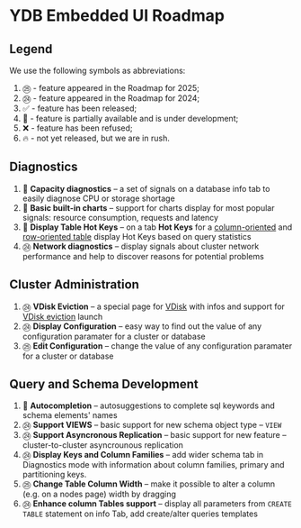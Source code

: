 # YDB Embedded UI Roadmap
## Legend
We use the following symbols as abbreviations:

1. ㉕ - feature appeared in the Roadmap for 2025;
1. ㉔ - feature appeared in the Roadmap for 2024;
1. ✅ - feature has been released;
1. 🚧 - feature is partially available and is under development;
1. ❌ - feature has been refused;
1. 🔥 - not yet released, but we are in rush.

## Diagnostics

1. 🚧 **Capacity diagnostics** – a set of signals on a database info tab to easily diagnose CPU or storage shortage
1. 🚧 **Basic built-in charts** – support for charts display for most popular signals: resource consumption, requests and latency
1. 🚧 **Display Table Hot Keys** – on a tab **Hot Keys** for a [column-oriented](https://ydb.tech/docs/en/concepts/datamodel/table#olap-data-types) and [row-oriented table](https://ydb.tech/docs/en/concepts/datamodel/table#row-orineted_table) display Hot Keys based on query statistics
1. ㉔ **Network diagnostics** – display signals about cluster network performance and help to discover reasons for potential problems


## Cluster Administration

1. ㉔ **VDisk Eviction** – a special page for [VDisk](https://ydb.tech/docs/en/concepts/cluster/distributed_storage) with infos and support for [VDisk eviction](https://ydb.tech/docs/en/maintenance/manual/moving_vdisks) launch
1. ㉔ **Display Configuration** – easy way to find out the value of any configuration paramater for a cluster or database
1. ㉕ **Edit Configuration** – change the value of any configuration paramater for a cluster or database

## Query and Schema Development

1. 🚧 **Autocompletion** – autosuggestions to complete sql keywords and schema elements' names
1. ㉔ **Support VIEWS** – basic support for new schema object type – `VIEW`
1. ㉔ **Support Asyncronous Replication** – basic support for new feature – cluster-to-cluster asyncrounous replication 
1. ㉔ **Display Keys and Column Families** – add wider schema tab in Diagnostics mode with information about column families, primary and partitioning keys.
1. ㉕ **Change Table Column Width** – make it possible to alter a column (e.g. on a nodes page) width by dragging
1. ㉔ **Enhance column Tables support** – display all parameters from `CREATE TABLE` statement on info Tab, add create/alter queries templates